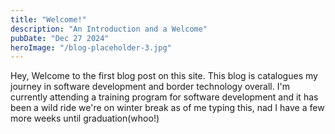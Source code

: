```yaml
---
title: "Welcome!"
description: "An Introduction and a Welcome"
pubDate: "Dec 27 2024"
heroImage: "/blog-placeholder-3.jpg"
---
```


Hey, Welcome to the first blog post on this site. This blog is catalogues my journey in software development and border technology overall. I'm currently attending a training program for software development and it has been a wild ride we're on winter break as of me typing this, nad I have a few more weeks until graduation(whoo!)
